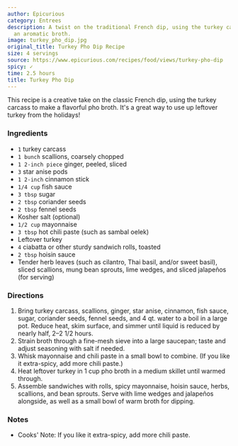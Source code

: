 ```yaml
---
author: Epicurious
category: Entrees
description: A twist on the traditional French dip, using the turkey carcass to make
  an aromatic broth.
image: turkey_pho_dip.jpg
original_title: Turkey Pho Dip Recipe
size: 4 servings
source: https://www.epicurious.com/recipes/food/views/turkey-pho-dip
spicy: ✓
time: 2.5 hours
title: Turkey Pho Dip
---
```

This recipe is a creative take on the classic French dip, using the turkey carcass to make a flavorful pho broth. It's a great way to use up leftover turkey from the holidays!

### Ingredients

* `1` turkey carcass
* `1 bunch` scallions, coarsely chopped
* `1 2-inch piece` ginger, peeled, sliced
* `3` star anise pods
* `1 2-inch` cinnamon stick
* `1/4 cup` fish sauce
* `3 tbsp` sugar
* `2 tbsp` coriander seeds
* `2 tbsp` fennel seeds
* Kosher salt (optional)
* `1/2 cup` mayonnaise
* `3 tbsp` hot chili paste (such as sambal oelek)
* Leftover turkey
* `4` ciabatta or other sturdy sandwich rolls, toasted
* `2 tbsp` hoisin sauce
* Tender herb leaves (such as cilantro, Thai basil, and/or sweet basil), sliced scallions, mung bean sprouts, lime wedges, and sliced jalapeños (for serving)

### Directions

1. Bring turkey carcass, scallions, ginger, star anise, cinnamon, fish sauce, sugar, coriander seeds, fennel seeds, and 4 qt. water to a boil in a large pot. Reduce heat, skim surface, and simmer until liquid is reduced by nearly half, 2–2 1/2 hours.
2. Strain broth through a fine-mesh sieve into a large saucepan; taste and adjust seasoning with salt if needed.
3. Whisk mayonnaise and chili paste in a small bowl to combine. (If you like it extra-spicy, add more chili paste.)
4. Heat leftover turkey in 1 cup pho broth in a medium skillet until warmed through.
5. Assemble sandwiches with rolls, spicy mayonnaise, hoisin sauce, herbs, scallions, and bean sprouts. Serve with lime wedges and jalapeños alongside, as well as a small bowl of warm broth for dipping.

### Notes

* Cooks' Note: If you like it extra-spicy, add more chili paste.